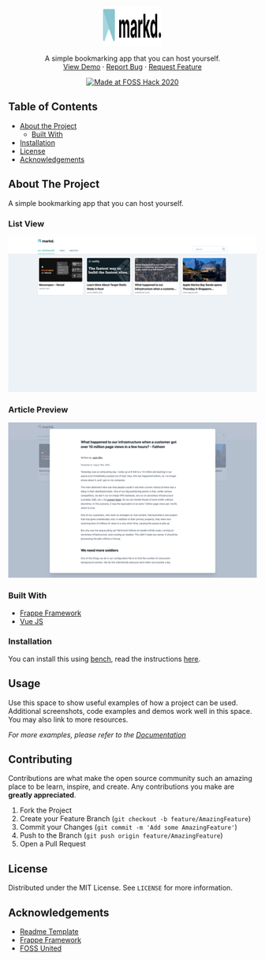 <p align="center">
  <a href="https://github.com/scmmishra/markd">
    <img src=".github/logo-mark.svg" alt="Logo" width="120" height="80">
  </a>
  <p align="center">
    A simple bookmarking app that you can host yourself.
    <br />
    <a href="https://markd.frappe.cloud">View Demo</a>
    ·
    <a href="https://github.com/scmmishra/markd/issues/new">Report Bug</a>
    ·
    <a href="https://github.com/scmmishra/markd/issues/new">Request Feature</a>
  </p>
  <p align="center">
    <a href="https://fossunited.org/" target="_blank" rel="noopener noreferrer">
             <img src="http://fossunited.org/files/fossunited-badge.svg" alt="Made at FOSS Hack 2020">
  </a>
  </p>
</p>

<!-- TABLE OF CONTENTS -->

## Table of Contents

-   [About the Project](#about-the-project)
    -   [Built With](#built-with)
-   [Installation](#installation)
-   [License](#license)
-   [Acknowledgements](#acknowledgements)

<!-- ABOUT THE PROJECT -->

## About The Project

A simple bookmarking app that you can host yourself.

### List View

<img src=".github/screen.png" alt="Screen">

### Article Preview

<img src=".github/article-view.png" alt="Logo">

### Built With

-   [Frappe Framework](https://github.com/frappe/frappe)
-   [Vue JS](https://vuejs.org)

### Installation

You can install this using [bench](https://github.com/frappe/bench), read the instructions [here](https://frappeframework.com/docs/user/en/installation).

<!-- USAGE EXAMPLES -->

## Usage

Use this space to show useful examples of how a project can be used. Additional screenshots, code examples and demos work well in this space. You may also link to more resources.

_For more examples, please refer to the [Documentation](https://example.com)_

<!-- CONTRIBUTING -->

## Contributing

Contributions are what make the open source community such an amazing place to be learn, inspire, and create. Any contributions you make are **greatly appreciated**.

1. Fork the Project
2. Create your Feature Branch (`git checkout -b feature/AmazingFeature`)
3. Commit your Changes (`git commit -m 'Add some AmazingFeature'`)
4. Push to the Branch (`git push origin feature/AmazingFeature`)
5. Open a Pull Request

<!-- LICENSE -->

## License

Distributed under the MIT License. See `LICENSE` for more information.

<!-- ACKNOWLEDGEMENTS -->

## Acknowledgements

-   [Readme Template](https://github.com/othneildrew/Best-README-Template)
-   [Frappe Framework](https://frappeframework.com)
-   [FOSS United](https://fossunited.org)
